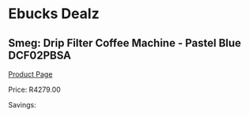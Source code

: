 
# Ebucks Dealz
## Smeg: Drip Filter Coffee Machine - Pastel Blue DCF02PBSA
[Product Page](https://www.ebucks.com/web/shop/productSelected.do?prodId=1231232994&catId=1196428103)

Price: R4279.00

Savings: 


	